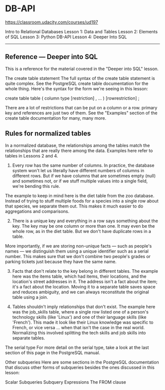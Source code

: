 # DB-API
https://classroom.udacity.com/courses/ud197

Intro to Relational Databases
Lesson 1: Data and Tables
Lesson 2: Elements of SQL
Lesson 3: Python DB-API
Lesson 4: Deeper Into SQL

--------------------------------------
## Reference — Deeper into SQL
This is a reference for the material covered in the "Deeper into SQL" lesson.

The create table statement
The full syntax of the create table statement is quite complex. See the PostgreSQL create table documentation for the whole thing. Here's the syntax for the form we're seeing in this lesson:

create table table ( column type [restriction] , ... ) [rowrestriction] ;

There are a lot of restrictions that can be put on a column or a row. primary key and references are just two of them. See the "Examples" section of the create table documentation for many, many more.

## Rules for normalized tables
In a normalized database, the relationships among the tables match the relationships that are really there among the data. Examples here refer to tables in Lessons 2 and 4.

1. Every row has the same number of columns.
In practice, the database system won't let us literally have different numbers of columns in different rows. But if we have columns that are sometimes empty (null) and sometimes not, or if we stuff multiple values into a single field, we're bending this rule.

The example to keep in mind here is the diet table from the zoo database. Instead of trying to stuff multiple foods for a species into a single row about that species, we separate them out. This makes it much easier to do aggregations and comparisons.

2. There is a unique key and everything in a row says something about the key.
The key may be one column or more than one. It may even be the whole row, as in the diet table. But we don't have duplicate rows in a table.

More importantly, if we are storing non-unique facts — such as people's names — we distinguish them using a unique identifier such as a serial number. This makes sure that we don't combine two people's grades or parking tickets just because they have the same name.

3. Facts that don't relate to the key belong in different tables.
The example here was the items table, which had items, their locations, and the location's street addresses in it. The address isn't a fact about the item; it's a fact about the location. Moving it to a separate table saves space and reduces ambiguity, and we can always reconstitute the original table using a join.

4. Tables shouldn't imply relationships that don't exist.
The example here was the job_skills table, where a single row listed one of a person's technology skills (like 'Linux') and one of their language skills (like 'French'). This made it look like their Linux knowledge was specific to French, or vice versa ... when that isn't the case in the real world. Normalizing this involved splitting the tech skills and job skills into separate tables.

The serial type
For more detail on the serial type, take a look at the last section of this page in the PostgreSQL manual.

Other subqueries
Here are some sections in the PostgreSQL documentation that discuss other forms of subqueries besides the ones discussed in this lesson:

Scalar Subqueries
Subquery Expressions
The FROM clause

